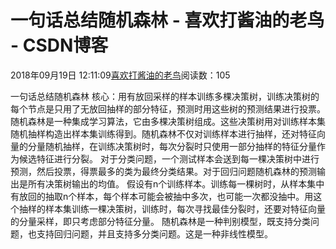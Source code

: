 
# 一句话总结随机森林 - 喜欢打酱油的老鸟 - CSDN博客


2018年09月19日 12:11:09[喜欢打酱油的老鸟](https://me.csdn.net/weixin_42137700)阅读数：105


一句话总结随机森林
核心：用有放回采样的样本训练多棵决策树，训练决策树的每个节点是只用了无放回抽样的部分特征，预测时用这些树的预测结果进行投票。
随机森林是一种集成学习算法，它由多棵决策树组成。这些决策树用对训练样本集随机抽样构造出样本集训练得到。随机森林不仅对训练样本进行抽样，还对特征向量的分量随机抽样，在训练决策树时，每次分裂时只使用一部分抽样的特征分量作为候选特征进行分裂。
对于分类问题，一个测试样本会送到每一棵决策树中进行预测，然后投票，得票最多的类为最终分类结果。对于回归问题随机森林的预测输出是所有决策树输出的均值。
假设有n个训练样本。训练每一棵树时，从样本集中有放回的抽取n个样本，每个样本可能会被抽中多次，也可能一次都没抽中。用这个抽样的样本集训练一棵决策树，训练时，每次寻找最佳分裂时，还要对特征向量的分量采样，即只考虑部分特征分量。
随机森林是一种判别模型，既支持分类问题，也支持回归问题，并且支持多分类问题。这是一种非线性模型。


